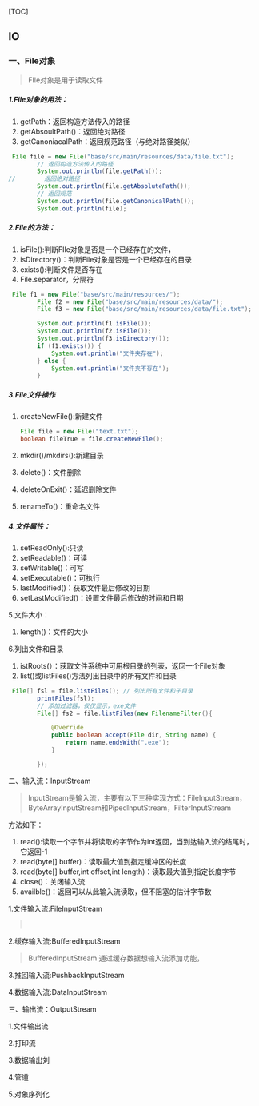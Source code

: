 [TOC]

## IO

### 一、File对象

> FIle对象是用于读取文件

##### 1.File对象的用法：

1. getPath：返回构造方法传入的路径
2. getAbsoultPath()：返回绝对路径
3. getCanoniacalPath：返回规范路径（与绝对路径类似）

```java
 File file = new File("base/src/main/resources/data/file.txt");
        // 返回构造方法传入的路径
        System.out.println(file.getPath());
//        返回绝对路径
        System.out.println(file.getAbsolutePath());
        // 返回规范
        System.out.println(file.getCanonicalPath());
        System.out.println(file);
```

##### 2.File的方法：

1. isFile():判断FIle对象是否是一个已经存在的文件，
2. isDirectory()：判断File对象是否是一个已经存在的目录
3. exists():判断文件是否存在
4. File.separator，分隔符

```java
 File f1 = new File("base/src/main/resources/");
        File f2 = new File("base/src/main/resources/data/");
        File f3 = new File("base/src/main/resources/data/file.txt");

        System.out.println(f1.isFile());
        System.out.println(f2.isFile());
        System.out.println(f3.isDirectory());
        if (f1.exists()) {
            System.out.println("文件夹存在");
        } else {
            System.out.println("文件夹不存在");
        }

```

##### 3.File文件操作

1. createNewFile():新建文件

   ```java
   File file = new File("text.txt");
   boolean fileTrue = file.createNewFile();
   ```

2. mkdir()/mkdirs():新建目录

3. delete()：文件删除

4. deleteOnExit()：延迟删除文件

5. renameTo()：重命名文件

##### 4.文件属性：

1. setReadOnly():只读
2. setReadable()：可读
3. setWritable()：可写
4. setExecutable()：可执行
5. lastModified()：获取文件最后修改的日期
6. setLastModified()：设置文件最后修改的时间和日期

5.文件大小：

1. length()：文件的大小

6.列出文件和目录

1. istRoots(）：获取文件系统中可用根目录的列表，返回一个File对象
2. list()或listFiles()方法列出目录中的所有文件和目录

```java
 File[] fsl = file.listFiles(); // 列出所有文件和子目录
        printFiles(fsl);
        // 添加过滤器，仅仅显示，exe文件
        File[] fs2 = file.listFiles(new FilenameFilter(){

            @Override
            public boolean accept(File dir, String name) {
                return name.endsWith(".exe");
            }

        });
```

二、输入流：InputStream

> InputStream是输入流，主要有以下三种实现方式：FileInputStream，ByteArrayInputStream和PipedInputStream，FilterInputStream

方法如下：

1. read():读取一个字节并将读取的字节作为int返回，当到达输入流的结尾时，它返回-1
2. read(byte[] buffer)：读取最大值到指定缓冲区的长度
3. read(byte[] buffer,int offset,int length)：读取最大值到指定长度字节
4. close()：关闭输入流
5. availble()：返回可以从此输入流读取，但不阻塞的估计字节数

1.文件输入流:FileInputStream

> ​	

2.缓存输入流:BufferedInputStream

> BufferedInputStream 通过缓存数据想输入流添加功能，

3.推回输入流:PushbackInputStream

4.数据输入流:DataInputStream

三、输出流：OutputStream

1.文件输出流

2.打印流

3.数据输出刘

4.管道

5.对象序列化



